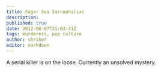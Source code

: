 ```yaml
---
title: Sagar Sea Sarcophiliac
description:
published: true
date: 2012-08-07T21:03:41Z
tags: murderers, pop culture
author: shriker
editor: markdown
---
```


A serial killer is on the loose. Currently an unsolved mystery.